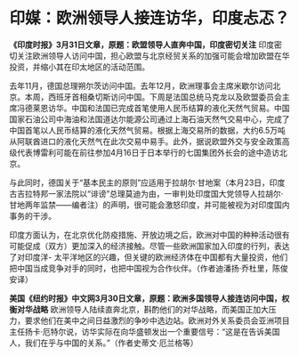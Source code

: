 # 印媒：欧洲领导人接连访华，印度忐忑？

**《印度时报》3月31日文章，原题：欧盟领导人直奔中国，印度密切关注**
印度密切关注欧洲领导人访问中国，担心欧盟与北京经贸关系的加强可能会增加欧盟在华投资，并缩小其在印太地区的活动范围。

去年11月，德国总理朔尔茨访问中国。去年12月，欧洲理事会主席米歇尔访问北京。本周，西班牙首相桑切斯访问中国。下周是法国总统马克龙以及欧盟委员会主席冯德莱恩访华。中国和法国已完成首笔使用人民币结算的液化天然气贸易。中国国家石油公司中海油和法国道达尔能源公司通过上海石油天然气交易中心，完成了中国首笔以人民币结算的液化天然气贸易。根据上海交易所的数据，大约6.5万吨从阿联酋进口的液化天然气在此次交易中易手。此外，据说欧盟外交与安全政策高级代表博雷利可能在前往参加4月16日于日本举行的七国集团外长会的途中造访北京。

与此同时，德国关于“基本民主的原则”应适用于拉胡尔·甘地案（本月23日，印度古吉拉特邦一家法院以“诽谤”总理莫迪为由，一审判处印度国大党领导人拉胡尔·甘地两年监禁——编者注）的声明，很可能会激怒印度，并可能被视为对印度国内事务的干涉。

印度方面认为，在北京优化防疫措施、开放边境之后，欧洲对中国的种种活动很有可能促成（双方）更加深入的经济接触。尽管一些欧洲国家加入印度的行列，表达了对印度洋-
太平洋地区的兴趣，但关键的欧洲经济体在中国都有大量投资，他们把中国当成竞争对手的同时，也把中国视为合作伙伴。（作者迪潘扬·乔杜里，陈俊安译）

**美国《纽约时报》中文网3月30日文章，原题：欧洲多国领导人接连访问中国，权衡对华战略**
欧洲领导人陆续直奔北京，斟酌他们的对华战略，而美国正加大压力，要求他们在美中之间日益激烈的争吵中选边站。欧洲对外关系委员会亚洲项目主任扬卡·厄特尔说，访华实际在向华盛顿发出一个重要信号：“这是在告诉美国人，我们在乎与中国的关系。”（作者史蒂文·厄兰格等）

